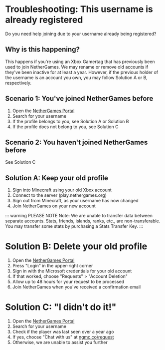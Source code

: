 # Troubleshooting: This username is already registered

Do you need help joining due to your username already being registered?

## Why is this happening?

This happens if you're using an Xbox Gamertag that has previously been used to join NetherGames. We may rename or remove old accounts if they've been inactive for at least a year. However, if the previous holder of the username is an account you own, you may follow Solution A or B, respectively.

## Scenario 1: You've joined NetherGames before

1. Open the [NetherGames Portal](https://portal.nethergames.org)
2. Search for your username
3. If the profile belongs to you, see Solution A or Solution B
4. If the profile does not belong to you, see Solution C

## Scenario 2: You haven't joined NetherGames before

See Solution C

## Solution A: Keep your old profile

1. Sign into Minecraft using your old Xbox account
2. Connect to the server (play.nethergames.org)
3. Sign out from Minecraft, as your username has now changed
4. Join NetherGames on your new account

::: warning PLEASE NOTE
Note: We are unable to transfer data between separate accounts. Stats, friends, islands, ranks, etc., are non-transferable. You may transfer some stats by purchasing a Stats Transfer Key.
:::

# Solution B: Delete your old profile

1. Open the [NetherGames Portal](https://portal.nethergames.org)
2. Press "Login" in the upper-right corner
3. Sign in with the Microsoft credentials for your old account
4. If that worked, choose "Requests" > "Account Deletion"
5. Allow up to 48 hours for your request to be processed
6. Join NetherGames when you've received a confirmation email

# Solution C: "I didn't do it!"

1. Open the [NetherGames Portal](https://portal.nethergames.org)
2. Search for your username
3. Check if the player was last seen over a year ago
4. If yes, choose "Chat with us" at [ngmc.co/request](https://ngmc.co/request)
5. Otherwise, we are unable to assist you further
